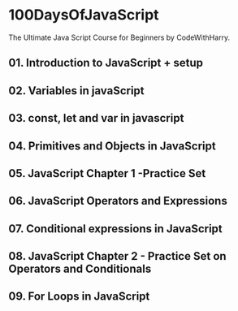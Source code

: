 # 100DaysOfJavaScript
The Ultimate Java Script Course for Beginners by CodeWithHarry.

## 01. Introduction to JavaScript + setup
## 02. Variables in javaScript
## 03. const, let and var in javascript
## 04. Primitives and Objects in JavaScript
## 05. JavaScript Chapter 1 -Practice Set
## 06. JavaScript Operators and Expressions
## 07. Conditional expressions in JavaScript
## 08. JavaScript Chapter 2 - Practice Set on Operators and Conditionals 
## 09. For Loops in JavaScript